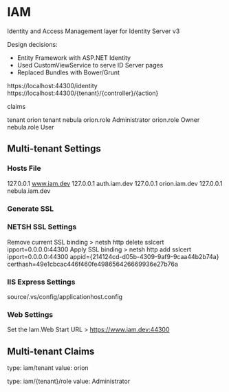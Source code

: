# IAM
Identity and Access Management layer for Identity Server v3

Design decisions:
- Entity Framework with ASP.NET Identity
- Used CustomViewService to serve ID Server pages
- Replaced Bundles with Bower/Grunt 

https://localhost:44300/identity
https://localhost:44300/{tenant}/{controller}/{action}

claims

tenant 			orion
tenant			nebula
orion.role		Administrator
orion.role		Owner
nebula.role		User

## Multi-tenant Settings

### Hosts File

127.0.0.1       www.iam.dev
127.0.0.1       auth.iam.dev
127.0.0.1       orion.iam.dev
127.0.0.1       nebula.iam.dev

### Generate SSL

### NETSH SSL Settings

Remove current SSL binding > netsh http delete sslcert ipport=0.0.0.0:44300
Apply SSL binding > netsh http add sslcert ipport=0.0.0.0:44300 appid={214124cd-d05b-4309-9af9-9caa44b2b74a} certhash=49e1cbcac446f460fe498656426669936e27b76a

### IIS Express Settings

source/.vs/config/applicationhost.config

<binding protocol="https" bindingInformation="*:44300:*" />

### Web Settings

Set the Iam.Web Start URL > https://www.iam.dev:44300

## Multi-tenant Claims

type: iam/tenant
value: orion

type: iam/{tenant}/role
value: Administrator